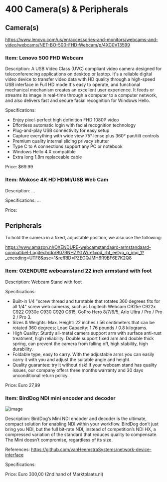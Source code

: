 # 400 Camera(s) & Peripherals

## Camera(s)

https://www.lenovo.com/us/en/accessories-and-monitors/webcams-and-video/webcams/NET-BO-500-FHD-Webcam/p/4XC0V13599

### Item: Lenovo 500 FHD Webcam

Description: A USB Video Class (UVC) compliant video camera designed for teleconferencing applications on desktop or laptop. It's a reliable digital video device to transfer video data with HD quality through a high-speed USB interface in Full HD mode.It's easy to operate, and functional mechanical mechanism creates an excellent user experience. It feeds or streams its image in real-time through a computer to a computer network, and also delivers fast and secure facial recognition for Windows Hello.

Specifications:
- Enjoy pixel-perfect high definition FHD 1080P video
- Effortless automatic login with facial recognition technology
- Plug-and-play USB connectivity for easy setup
- Capture everything with wide view 75° lense plus 360° pan/tilt controls
- Premium quality internal slicing privacy shutter
- Type C to A connections support any PC or notebook
- Windows Hello 4.X compatible
- Extra long 1.8m replaceable cable

Price: $69.99

### Item: Mokose 4K HD HDMI/USB Web Cam

Description: ...

Specifications: ...

Price:

## Peripherals

To hold the camera in a fixed, adjustable position, we also use the following:

https://www.amazon.nl/OXENDURE-webcamstandaard-armstandaard-compatibel-Logitech/dp/B07RNHZYGW/ref=pd_rhf_eetyp_p_img_1?_encoding=UTF8&psc=1&refRID=PZEGQJMH6R9BF6E7K2Q8

### Item: OXENDURE webcamstand 22 inch armstand with foot

Description: Webcam Stand with foot

Specifications:
- Built-in 1/4 "screw thread and turntable that rotates 360 degrees fits for all 1/4" screw web cameras, such as Logitech Webcam C925e C922x C922 C930e C930 C920 C615, GoPro Hero 8/7/6/5, Arlo Ultra / Pro / Pro 2 / Pro 3.
- Sizes & Weights: Max. Height: 22 inches / 56 centimeters that can be rotated 360 degrees; Load Capacity: 1.76 pounds / 0.8 kilograms.
- High Quality: Sturdy all-metal camera support arm with surface anti-rust treatment, high reliability. Double support fixed arm and double thick spring, can prevent the camera from falling off, high stability, high durability.
- Foldable type, easy to carry. With the adjustable arms you can easily carry it with you and adjust the suitable angle and height.
- Quality guarantee: try it without risk! If your webcam stand has quality issues, our company offers three months warranty and 30 days unconditional return policy.

Price: Euro 27,99

### Item: BirdDog NDI mini encoder and decoder

![image](https://user-images.githubusercontent.com/1499433/199108619-42db3f31-38c0-4bc4-a38b-df66589be6ff.png)

Description: BirdDog’s Mini NDI encoder and decoder is the ultimate, compact solution for enabling NDI within your workflow. BirdDog don’t just bring you NDI, but the full bit-rate NDI, instead of competition’s NDI HX, a compressed variation of the standard that reduces quality to compensate. The Mini doesn’t compromise, regardless of its size.

References: https://github.com/vanHeemstraSystems/network-device-interface

Specifications: 

Price: Euro 300,00 (2nd hand of Marktplaats.nl)
